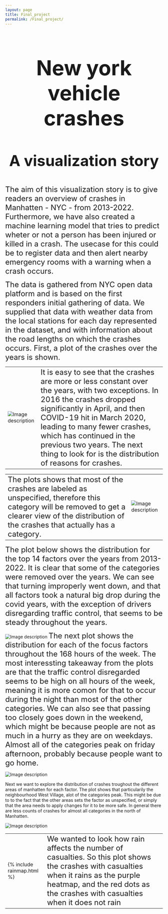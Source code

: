 ```yaml
---
layout: page
title: Final_project
permalink: /Final_project/
---
```


<div align="center">
  
<h1 style="font-size: 66px; font-weight: bold;">New york vehicle crashes</h1>

<h3 style="font-size: 48px; font-weight: bold;">A visualization story</h3>
</div>


 <font size="5"> The aim of this visualization story is to give readers an overview of crashes in Manhatten - NYC - from 2013-2022. Furthermore, we have also created a machine learning model that tries to predict wheter or not a person has been injured or killed in a crash. The usecase for this could be to register data and then alert nearby emergency rooms with a warning when a crash occurs. 

 The data is gathered from NYC open data platform and is based on the first responders initial gathering of data. We supplied that data with weather data from the local stations for each day represented in the dataset, and with information about the road lengths on which the crashes occurs. First, a plot of the crashes over the years is shown.</font> 


|  |  |
| --- | --- |
| ![Image description](/docs/assets/final/years.png) | <font size="5">It is easy to see that the crashes are more or less constant over the years, with two exceptions. In 2016 the crashes dropped significantly in April, and then COVID-19 hit in March 2020, leading to many fewer crashes, which has continued in the previous two years. The next thing to look for is the distribution of reasons for crashes.</font> |





|  |  |
| --- | --- |
|<font size ="5" >The plots shows that most of the crashes are labeled as unspecified, therefore this category will be removed to get a clearer view of the distribution of the crashes that actually has a category. </font> | ![Image description](/docs/assets/final/factor.png) |

<font size ="5" >The plot below shows the distribution for the top 14 factors over the years from 2013-2022. It is clear that some of the categories were removed over the years. We can see that turning improperly went down, and that all factors took a natural big drop during the covid years, with the exception of drivers disregarding traffic control, that seems to be steady throughout the years.  </font> 

![Image description](/docs/assets/final/factoryear.png) 
<font size ="5" >
The next plot shows the distribution for each of the focus factors throughout the 168 hours of the week. The most interessting takeaway from the plots are that the traffic control disregarded seems to be high on all hours of the week, meaning it is more comon for that to occur during the night than most of the other categories. We can also see that passing too closely goes down in the weekend, which might be because people are not as much in a hurry as they are on weekdays. Almost all of the categories peak on friday afternoon, probably because people want to go home. 
</font> 


![Image description](/docs/assets/final/168hours.png) 

Next we want to explore the distribution of crashes troughout the different areas of manhatten for each factor. The plot shows that particularily the neighbourhood West Village, alot of the categories peak. This might be due to to the fact that the other areas sets the factor as unspecified, or simply that the area needs to apply changes for it to be more safe. In general there are less counts of crashes for almost all categories in the north of Manhatten. 

![Image description](/docs/assets/final/maps.png) 



|  |  |
| --- | --- |
| {% include rainmap.html %} | <font size="5">We wanted to look how rain affects the number of casualties. So this plot shows the crashes with casualties when it rains as the purple heatmap, and the red dots as the crashes with casualties when it does not rain</font> |


